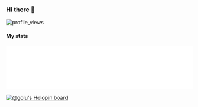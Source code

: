 ### Hi there 👋

![profile_views](https://komarev.com/ghpvc/?username=golu7679)

#### My stats

<img align="center" src="/medias.svg" alt="golu's github stats">

[![@golu's Holopin board](https://holopin.io/api/user/board?user=golu7679)](https://holopin.io/@golu7679)
